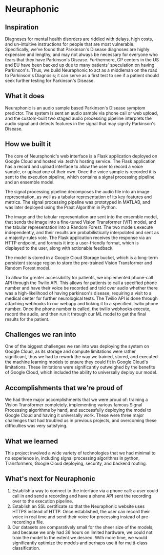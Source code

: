 # Neuraphonic

## Inspiration
Diagnoses for mental health disorders are riddled with delays, high costs, and un-intuitive instructions for people that are most vulnerable. Specifically, we've found that Parkinson's Disease diagnoses are highly expensive and lengthy, and may not always be necessary for everyone who fears that they have Parkinson's Disease. Furthermore, GP centers in the US and EU have been backed up due to many patients' speculation on having Parkinson's. Thus, we build Neuraphonic to act as a middleman on the road to Parkinson's Diagnosis; it can serve as a first test to see if a patient should seek further testing for Parkinson's Disease.

## What it does
Neuraphonic is an audio sample based Parkinson's Disease symptom predictor. The system is sent an audio sample via phone call or web upload, and the custom-built two staged audio processing pipeline interprets the audio signal and detects features in the signal that may signify Parkinson's Disease.

## How we built it
The core of Neuraphonic's web interface is a Flask application deployed on Google Cloud and hosted via .tech's hosting service. The Flask application has a record and upload interface to allow the user to record a voice sample, or upload one of their own. Once the voice sample is recorded it is sent to the execution pipeline, which contains a signal processing pipeline and an ensemble model. 

The signal processing pipeline decomposes the audio file into an image representation, as well as a tabular representation of its key features and metrics. The signal processing pipeline was prototyped in MATLAB, and was later deployed using the Praat Algorithm in Python. 

The image and the tabular representation are sent into the ensemble model, that sends the image into a fine-tuned Vision Transformer (ViT) model, and the tabular representation into a Random Forest. The two models execute independently, and their results are probabilistically interpolated and sent as a majority-rules vote. The Flask application receives the response via an HTTP endpoint, and formats it into a user-friendly format, which is displayed to the user, along with actionable feedback. 

The model is stored in a Google Cloud Storage bucket, which is a long-term persistent storage region to store the pre-trained Vision Transformer and Random Forest model.

To allow for greater accessibility for patients, we implemented phone-call API through the Twilio API. This allows for patients to call a specified phone number and have their voice be recorded and told over audio whether there was a high-likelihood of having parkinson's disease, requiring a visit to a medical center for further neurological tests. The Twilio API is done through attaching webhooks to our webapp and linking it to a specified Twilio phone number. Once the phone number is called, the twilio webhooks execute, record the audio, and then run it through our ML model to get the final results for the patient.

## Challenges we ran into
One of the biggest challenges we ran into was deploying the system on Google Cloud, as its storage and compute limitations were rather significant, thus we had to rework the way we trained, stored, and executed the machine learning models to ensure they could fit in Google Cloud's limitations. These limitations were significantly outweighed by the benefits of Google Cloud, which included the ability to universally deploy our model.

## Accomplishments that we're proud of
We had three major accomplishments that we were proud of: training a Vision Transformer completely, implementing various famous Signal Processing algorithms by hand, and successfully deploying the model to Google Cloud and having it universally work. These were three major challenges that had troubled us in previous projects, and overcoming these difficulties was very satisfying. 

## What we learned
This project involved a wide variety of technologies that we had minimal to no experience in, including signal processing algorithms in python, Transformers, Google Cloud deploying, security, and backend routing.

## What's next for Neuraphonic
1. Establish a way to connect to the interface via a phone call: a user could call in and send a recording and have a phone API sent the recording over to the execution pipeline.
2. Establish an SSL certificate so that the Neuraphonic website uses HTTPS instead of HTTP. Once established, the user can record their voice in real time and send their voice for processing instead of pre-recording a file.
3. Our datasets are comparatively small for the sheer size of the models, and because we only had 36 hours on limited hardware, we could not train the model to the extent we desired. With more time, we would significantly optimize the models and perhaps use it for multi-class classification.